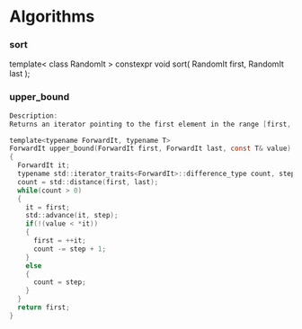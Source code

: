 # Algorithms
### sort
template< class RandomIt >
constexpr void sort( RandomIt first, RandomIt last );

### upper_bound 
```c
Description:
Returns an iterator pointing to the first element in the range [first, last) that is greater than value, or last if no such element is found.

template<typename ForwardIt, typename T>
ForwardIt upper_bound(ForwardIt first, ForwardIt last, const T& value)
{
  ForwardIt it;
  typename std::iterator_traits<ForwardIt>::difference_type count, step;
  count = std::distance(first, last);
  while(count > 0)
  {
    it = first;
    std::advance(it, step);
    if(!(value < *it))
    {
      first = ++it;
      count -= step + 1;
    }
    else
    {
      count = step;
    }
  }
  return first;
}
```